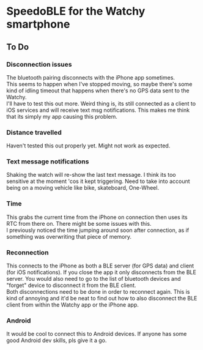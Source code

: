 # SpeedoBLE for the Watchy smartphone

## To Do

### Disconnection issues
The bluetooth pairing disconnects with the iPhone app sometimes.  
This seems to happen when I've stopped moving, so maybe there's some kind of idling timeout that happens when there's no GPS data sent to the Watchy.  
I'll have to test this out more.  Weird thing is, its still connected as a client to iOS services and will receive text msg notifications.
This makes me think that its simply my app causing this problem.

### Distance travelled
Haven't tested this out properly yet.  Might not work as expected.

### Text message notifications
Shaking the watch will re-show the last text message.  I think its too sensitive at the moment 'cos it kept triggering.
Need to take into account being on a moving vehicle like bike, skateboard, One-Wheel.

### Time
This grabs the current time from the iPhone on connection then uses its RTC from there on.  There might be some issues with this.  
I previously noticed the time jumping around soon after connection, as if something was overwriting that piece of memory.

### Reconnection
This connects to the iPhone as both a BLE server (for GPS data) and client (for iOS notifications).  If you close the app it only disconnects from the BLE server.
You would also need to go to the list of bluetooth devices and "forget" device to disconnect it from the BLE client.  
Both disconnections need to be done in order to reconnect again.
This is kind of annoying and it'd be neat to find out how to also disconnect the BLE client from within the Watchy app or the iPhone app.

### Android
It would be cool to connect this to Android devices.  If anyone has some good Android dev skills, pls give it a go.
